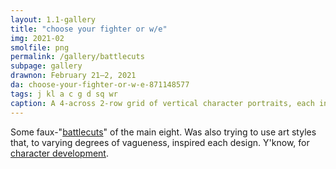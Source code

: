 ```yaml
---
layout: 1.1-gallery
title: "choose your fighter or w/e"
img: 2021-02
smolfile: png
permalink: /gallery/battlecuts
subpage: gallery
drawnon: February 21–2, 2021
da: choose-your-fighter-or-w-e-871148577
tags: j kl a c g d sq wr
caption: A 4-across 2-row grid of vertical character portraits, each in different limited palette and art style. The border and background colors are swapped between pairs (first/second, third/fourth, fifth/sixth, seventh/eighth).
---
```

Some faux-"<a href="https://www.deviantart.com/dragonith/gallery?q=%23battlecuts" class="ext">battlecuts</a>" of the main eight. Was also trying to use art styles that, to varying degrees of vagueness, inspired each design. Y'know, for <a href="https://sta.sh/01jb4ietx7md" class="ext">character development</a>.